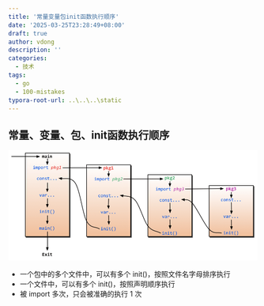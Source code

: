 ```yaml
---
title: '常量变量包init函数执行顺序'
date: '2025-03-25T23:28:49+08:00'
draft: true
author: vdong
description: ''
categories:
  - 技术
tags:
  - go
  - 100-mistakes
typora-root-url: ..\..\..\static
---
```


## 常量、变量、包、init函数执行顺序

![执行顺序](./imgs/常量变量包init函数执行顺序/hVMYyqi6EU.png)

- 一个包中的多个文件中，可以有多个 init()，按照文件名字母排序执行
- 一个文件中，可以有多个 init()，按照声明顺序执行
- 被 import 多次，只会被准确的执行 1 次
